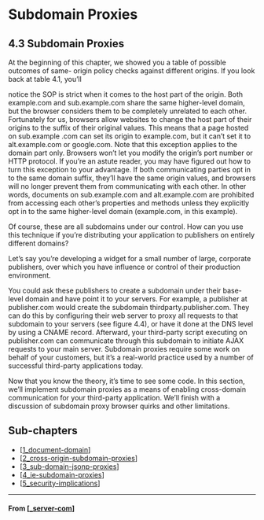 # Subdomain Proxies

## **4.3 Subdomain Proxies**

At the beginning of this chapter, we showed you a table of possible outcomes of same-
origin policy checks against different origins. If you look back at table 4.1, you’ll

notice the SOP is strict when it comes to the host part of the origin. Both example.com
and sub.example.com share the same higher-level domain, but the browser considers
them to be completely unrelated to each other.
Fortunately for us, browsers allow websites to change the host part of their origins
to the suffix of their original values. This means that a page hosted on sub.example
.com can set its origin to example.com, but it can’t set it to alt.example.com or
google.com. Note that this exception applies to the domain part only. Browsers won’t
let you modify the origin’s port number or HTTP protocol.
If you’re an astute reader, you may have figured out how to turn this exception to
your advantage. If both communicating parties opt in to the same domain suffix,
they’ll have the same origin values, and browsers will no longer prevent them from
communicating with each other. In other words, documents on sub.example.com and
alt.example.com are prohibited from accessing each other’s properties and methods
unless they explicitly opt in to the same higher-level domain (example.com, in this example).

Of course, these are all subdomains under our control. How can you use this technique if you’re distributing your application to publishers on entirely different domains?

Let’s say you’re developing a widget for a small number of large, corporate publishers, over which you have influence or control of their production environment.

You could ask these publishers to create a subdomain under their base-level domain and have point it to your servers. For example, a publisher at publisher.com would create the subdomain thirdparty.publisher.com. They can do this by configuring their web server to proxy all requests to that subdomain to your servers (see figure 4.4), or have it done at the DNS level by using a CNAME record. Afterward, your third-party script executing on publisher.com can communicate through this subdomain to initiate AJAX requests to your main server. Subdomain proxies require some work on behalf of your customers, but it’s a real-world practice used by a number of successful third-party applications today.

Now that you know the theory, it’s time to see some code. In this section, we’ll implement subdomain proxies as a means of enabling cross-domain communication for your third-party application. We’ll finish with a discussion of subdomain proxy browser quirks and other limitations.

## **Sub-chapters**

- [[1_document-domain]]
- [[2_cross-origin-subdomain-proxies]]
- [[3_sub-domain-jsonp-proxies]]
- [[4_ie-subdomain-proxies]]
- [[5_security-implications]]

---

#### From [[_server-com]]

[//begin]: # "Autogenerated link references for markdown compatibility"
[1_document-domain]: 1_document-domain "document.domain"
[2_cross-origin-subdomain-proxies]: 2_cross-origin-subdomain-proxies "Cross-origin Sub-domain Proxies"
[3_sub-domain-jsonp-proxies]: 3_sub-domain-jsonp-proxies "Sub-domain JSONP Proxies"
[4_ie-subdomain-proxies]: 4_ie-subdomain-proxies "IE Sub-domain Proxies"
[5_security-implications]: 5_security-implications "Security Implications"
[_server-com]: ../_server-com "4️⃣ Server Com"
[//end]: # "Autogenerated link references"

